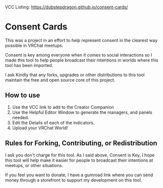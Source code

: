 VCC Listing: https://dubstepdragon.github.io/consent-cards/

# Consent Cards

This was a project in an effort to help represent consent in the clearest way possible in VRChat meetups. 

Consent is key among everyone when it comes to social interactions so I made this tool to help people broadcast their intentions in worlds where this tool has been imported.

I ask Kindly that any forks, upgrades or other distributions to this tool maintain the free and open source core of this project. 

## How to use

1. Use the VCC link to add to the Creator Companion
2. Use the Helpful Editor Window to generate the managers, and panels needed.
3. Edit the Details of each of the indicators.
4. Upload your VRChat World!

## Rules for Forking, Contributing, or Redistribution

I ask you don't charge for this tool. As I said above, Consent is Key, I hope this tool will help make it easier for people to broadcast their intentions at meetups, or other situations. 

If you feel you want to donate, I have a gumroad link where you can send money through a storefront to support my development on this tool. 
